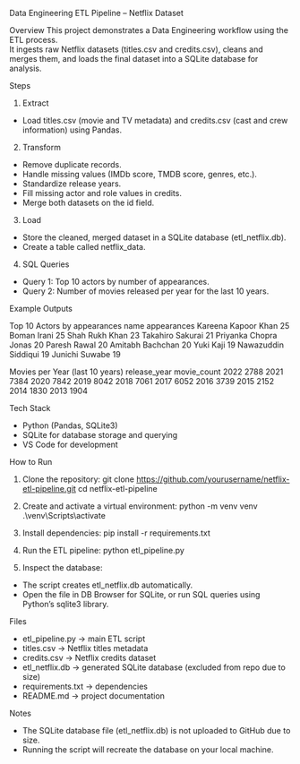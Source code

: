 Data Engineering ETL Pipeline – Netflix Dataset

Overview
This project demonstrates a Data Engineering workflow using the ETL process.  
It ingests raw Netflix datasets (titles.csv and credits.csv), cleans and merges them, and loads the final dataset into a SQLite database for analysis.

Steps
1. Extract
- Load titles.csv (movie and TV metadata) and credits.csv (cast and crew information) using Pandas.

2. Transform
- Remove duplicate records.
- Handle missing values (IMDb score, TMDB score, genres, etc.).
- Standardize release years.
- Fill missing actor and role values in credits.
- Merge both datasets on the id field.

3. Load
- Store the cleaned, merged dataset in a SQLite database (etl_netflix.db).
- Create a table called netflix_data.

4. SQL Queries
- Query 1: Top 10 actors by number of appearances.
- Query 2: Number of movies released per year for the last 10 years.

Example Outputs

Top 10 Actors by appearances
name                   appearances
Kareena Kapoor Khan    25
Boman Irani            25
Shah Rukh Khan         23
Takahiro Sakurai       21
Priyanka Chopra Jonas  20
Paresh Rawal           20
Amitabh Bachchan       20
Yuki Kaji              19
Nawazuddin Siddiqui    19
Junichi Suwabe         19

Movies per Year (last 10 years)
release_year   movie_count
2022           2788
2021           7384
2020           7842
2019           8042
2018           7061
2017           6052
2016           3739
2015           2152
2014           1830
2013           1904

Tech Stack
- Python (Pandas, SQLite3)
- SQLite for database storage and querying
- VS Code for development

How to Run
1. Clone the repository:
   git clone https://github.com/yourusername/netflix-etl-pipeline.git
   cd netflix-etl-pipeline

2. Create and activate a virtual environment:
   python -m venv venv
   .\venv\Scripts\activate   

3. Install dependencies:
   pip install -r requirements.txt

4. Run the ETL pipeline:
   python etl_pipeline.py

5. Inspect the database:
- The script creates etl_netflix.db automatically.
- Open the file in DB Browser for SQLite, or run SQL queries using Python’s sqlite3 library.

Files
- etl_pipeline.py → main ETL script
- titles.csv → Netflix titles metadata
- credits.csv → Netflix credits dataset
- etl_netflix.db → generated SQLite database (excluded from repo due to size)
- requirements.txt → dependencies
- README.md → project documentation

Notes
- The SQLite database file (etl_netflix.db) is not uploaded to GitHub due to size.  
- Running the script will recreate the database on your local machine.
